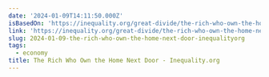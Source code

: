 ```yaml
---
date: '2024-01-09T14:11:50.000Z'
isBasedOn: 'https://inequality.org/great-divide/the-rich-who-own-the-home-next-door/'
link: 'https://inequality.org/great-divide/the-rich-who-own-the-home-next-door/'
slug: 2024-01-09-the-rich-who-own-the-home-next-door-inequalityorg
tags:
  - economy
title: The Rich Who Own the Home Next Door - Inequality.org
---
```


